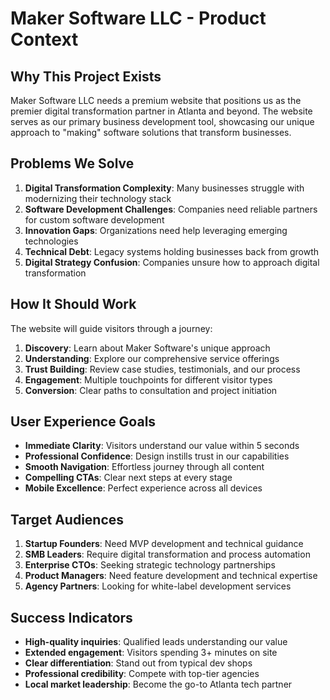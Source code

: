 # Maker Software LLC - Product Context

## Why This Project Exists
Maker Software LLC needs a premium website that positions us as the premier digital transformation partner in Atlanta and beyond. The website serves as our primary business development tool, showcasing our unique approach to "making" software solutions that transform businesses.

## Problems We Solve
1. **Digital Transformation Complexity**: Many businesses struggle with modernizing their technology stack
2. **Software Development Challenges**: Companies need reliable partners for custom software development
3. **Innovation Gaps**: Organizations need help leveraging emerging technologies
4. **Technical Debt**: Legacy systems holding businesses back from growth
5. **Digital Strategy Confusion**: Companies unsure how to approach digital transformation

## How It Should Work
The website will guide visitors through a journey:
1. **Discovery**: Learn about Maker Software's unique approach
2. **Understanding**: Explore our comprehensive service offerings
3. **Trust Building**: Review case studies, testimonials, and our process
4. **Engagement**: Multiple touchpoints for different visitor types
5. **Conversion**: Clear paths to consultation and project initiation

## User Experience Goals
- **Immediate Clarity**: Visitors understand our value within 5 seconds
- **Professional Confidence**: Design instills trust in our capabilities
- **Smooth Navigation**: Effortless journey through all content
- **Compelling CTAs**: Clear next steps at every stage
- **Mobile Excellence**: Perfect experience across all devices

## Target Audiences
1. **Startup Founders**: Need MVP development and technical guidance
2. **SMB Leaders**: Require digital transformation and process automation
3. **Enterprise CTOs**: Seeking strategic technology partnerships
4. **Product Managers**: Need feature development and technical expertise
5. **Agency Partners**: Looking for white-label development services

## Success Indicators
- **High-quality inquiries**: Qualified leads understanding our value
- **Extended engagement**: Visitors spending 3+ minutes on site
- **Clear differentiation**: Stand out from typical dev shops
- **Professional credibility**: Compete with top-tier agencies
- **Local market leadership**: Become the go-to Atlanta tech partner
